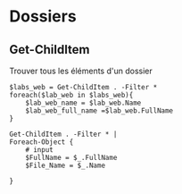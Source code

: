 # Dossiers

## Get-ChildItem

Trouver tous les éléments d'un dossier

```shell
$labs_web = Get-ChildItem . -Filter * 
foreach($lab_web in $labs_web){
    $lab_web_name = $lab_web.Name
    $lab_web_full_name =$lab_web.FullName 
}
```

```shell
Get-ChildItem . -Filter * | 
Foreach-Object {
    # input
    $FullName = $_.FullName
    $File_Name = $_.Name

}
```

